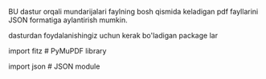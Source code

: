 BU dastur orqali mundarijalari faylning bosh qismida keladigan pdf fayllarini JSON formatiga aylantirish mumkin.

dasturdan foydalanishingiz uchun kerak bo'ladigan package lar
  
import fitz  # PyMuPDF library

import json  # JSON module

